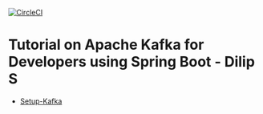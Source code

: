 [![CircleCI](https://circleci.com/gh/artshishkin/library-inventory.svg?style=svg&circle-token=1d56717f43304c5369c2399826f9de5a1ac56683)](https://circleci.com/gh/artshishkin/library-inventory)

# Tutorial on Apache Kafka for Developers using Spring Boot - Dilip S

 - [Setup-Kafka](https://github.com/artshishkin/library-inventory/blob/master/SetUpKafka.md)


